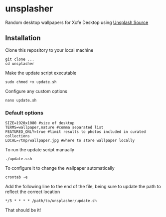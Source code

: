 # unsplasher
Random desktop wallpapers for Xcfe Desktop using [Unsplash Source](https://source.unsplash.com/)

## Installation
Clone this repository to your local machine
```
git clone ...
cd unsplasher
```
Make the update script executable
```
sudo chmod +x update.sh
```
Configure any custom options
```
nano update.sh
```
### Default options
```
SIZE=1920x1080 #size of desktop
TERMS=wallpaper,nature #comma separated list
FEATURED_ONLY=true #limit results to photos included in curated collections
LOCAL=/tmp/wallpaper.jpg #where to store wallpaper locally
```
To run the update script manually
```
./update.ssh
```
To configure it to change the wallpaper automatically
```
crontab -e
```
Add the following line to the end of the file, being sure to update the path to reflect the correct location
```
*/5 * * * * /path/to/unsplasher/update.sh
```
That should be it!
